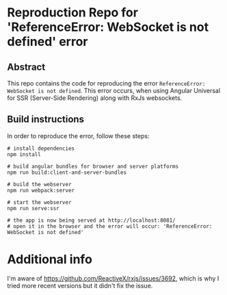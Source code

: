 # Reproduction Repo for 'ReferenceError: WebSocket is not defined' error

## Abstract

This repo contains the code for reproducing the error `ReferenceError: WebSocket is not defined`.
This error occurs, when using Angular Universal for SSR (Server-Side Rendering) along with RxJs websockets.

## Build instructions

In order to reproduce the error, follow these steps:

```
# install dependencies
npm install

# build angular bundles for browser and server platforms
npm run build:client-and-server-bundles

# build the webserver
npm run webpack:server

# start the webserver
npm run serve:ssr

# the app is now being served at http://localhost:8081/
# open it in the browser and the error will occur: 'ReferenceError: WebSocket is not defined'
```

# Additional info

I'm aware of https://github.com/ReactiveX/rxjs/issues/3692, which is why I tried more recent versions but it didn't fix the issue.
